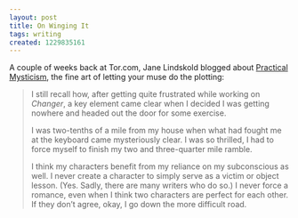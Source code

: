 ```yaml
---
layout: post
title: On Winging It
tags: writing
created: 1229835161
---
```

A couple of weeks back at Tor.com, Jane Lindskold blogged about [Practical Mysticism](http://www.tor.com/index.php?option=com_content&view=blog&id=9638), the fine art of letting your muse do the plotting:

> I still recall how, after getting quite frustrated while working on *Changer*, a key element came clear when I decided I was getting nowhere and headed out the door for some exercise.
>
>I was two-tenths of a mile from my house when what had fought me at the keyboard came mysteriously clear.<!--break--> I was so thrilled, I had to force myself to finish my two and three-quarter mile ramble.
>
>I think my characters benefit from my reliance on my subconscious as well. I never create a character to simply serve as a victim or object lesson. (Yes. Sadly, there are many writers who do so.) I never force a romance, even when I think two characters are perfect for each other. If they don’t agree, okay, I go down the more difficult road.
